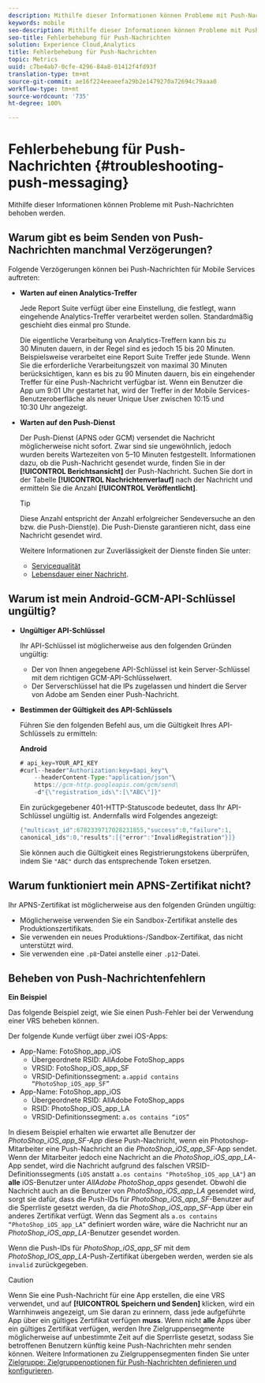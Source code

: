 ```yaml
---
description: Mithilfe dieser Informationen können Probleme mit Push-Nachrichten behoben werden.
keywords: mobile
seo-description: Mithilfe dieser Informationen können Probleme mit Push-Nachrichten behoben werden.
seo-title: Fehlerbehebung für Push-Nachrichten
solution: Experience Cloud,Analytics
title: Fehlerbehebung für Push-Nachrichten
topic: Metrics
uuid: c7be4ab7-0cfe-4296-84a8-01412f4fd93f
translation-type: tm+mt
source-git-commit: ae16f224eeaeefa29b2e1479270a72694c79aaa0
workflow-type: tm+mt
source-wordcount: '735'
ht-degree: 100%

---
```



# Fehlerbehebung für Push-Nachrichten {#troubleshooting-push-messaging}

Mithilfe dieser Informationen können Probleme mit Push-Nachrichten behoben werden.

## Warum gibt es beim Senden von Push-Nachrichten manchmal Verzögerungen?

Folgende Verzögerungen können bei Push-Nachrichten für Mobile Services auftreten:

* **Warten auf einen Analytics-Treffer**

   Jede Report Suite verfügt über eine Einstellung, die festlegt, wann eingehende Analytics-Treffer verarbeitet werden sollen. Standardmäßig geschieht dies einmal pro Stunde.

   Die eigentliche Verarbeitung von Analytics-Treffern kann bis zu 30 Minuten dauern, in der Regel sind es jedoch 15 bis 20 Minuten. Beispielsweise verarbeitet eine Report Suite Treffer jede Stunde. Wenn Sie die erforderliche Verarbeitungszeit von maximal 30 Minuten berücksichtigen, kann es bis zu 90 Minuten dauern, bis ein eingehender Treffer für eine Push-Nachricht verfügbar ist. Wenn ein Benutzer die App um 9:01 Uhr gestartet hat, wird der Treffer in der Mobile Services-Benutzeroberfläche als neuer Unique User zwischen 10:15 und 10:30 Uhr angezeigt.

* **Warten auf den Push-Dienst**

   Der Push-Dienst (APNS oder GCM) versendet die Nachricht möglicherweise nicht sofort. Zwar sind sie ungewöhnlich, jedoch wurden bereits Wartezeiten von 5–10 Minuten festgestellt. Informationen dazu, ob die Push-Nachricht gesendet wurde, finden Sie in der **[!UICONTROL Berichtsansicht]** der Push-Nachricht. Suchen Sie dort in der Tabelle **[!UICONTROL Nachrichtenverlauf]** nach der Nachricht und ermitteln Sie die Anzahl **[!UICONTROL Veröffentlicht]**.

   >[!TIP]
   >
   >Diese Anzahl entspricht der Anzahl erfolgreicher Sendeversuche an den bzw. die Push-Dienst(e). Die Push-Dienste garantieren nicht, dass eine Nachricht gesendet wird.

   Weitere Informationen zur Zuverlässigkeit der Dienste finden Sie unter:

   * [Servicequalität](https://developer.apple.com/library/content/documentation/NetworkingInternet/Conceptual/RemoteNotificationsPG/APNSOverview.html#//apple_ref/doc/uid/TP40008194-CH8-SW5l)
   * [Lebensdauer einer Nachricht](https://developers.google.com/cloud-messaging/concept-options#lifetime.).

## Warum ist mein Android-GCM-API-Schlüssel ungültig?

* **Ungültiger API-Schlüssel**

   Ihr API-Schlüssel ist möglicherweise aus den folgenden Gründen ungültig:

   * Der von Ihnen angegebene API-Schlüssel ist kein Server-Schlüssel mit dem richtigen GCM-API-Schlüsselwert.
   * Der Serverschlüssel hat die IPs zugelassen und hindert die Server von Adobe am Senden einer Push-Nachricht.

* **Bestimmen der Gültigkeit des API-Schlüssels**

   Führen Sie den folgenden Befehl aus, um die Gültigkeit Ihres API-Schlüssels zu ermitteln:

   **Android**

   ```java
   # api_key=YOUR_API_KEY
   #curl--header"Authorization:key=$api_key"\
       --headerContent-Type:"application/json"\ 
       https://gcm-http.googleapis.com/gcm/send\
       -d"{\"registration_ids\":[\"ABC\"]}"
   ```

   Ein zurückgegebener 401-HTTP-Statuscode bedeutet, dass Ihr API-Schlüssel ungültig ist. Andernfalls wird Folgendes angezeigt:

   ```java
   {"multicast_id":6782339717028231855,"success":0,"failure":1,
   canonical_ids":0,"results":[{"error":"InvalidRegistration"}]}
   ```

   Sie können auch die Gültigkeit eines Registrierungstokens überprüfen, indem Sie `"ABC"` durch das entsprechende Token ersetzen.

## Warum funktioniert mein APNS-Zertifikat nicht?

Ihr APNS-Zertifikat ist möglicherweise aus den folgenden Gründen ungültig:

* Möglicherweise verwenden Sie ein Sandbox-Zertifikat anstelle des Produktionszertifikats.
* Sie verwenden ein neues Produktions-/Sandbox-Zertifikat, das nicht unterstützt wird.
* Sie verwenden eine `.p8`-Datei anstelle einer `.p12`-Datei.

## Beheben von Push-Nachrichtenfehlern

**Ein Beispiel**

Das folgende Beispiel zeigt, wie Sie einen Push-Fehler bei der Verwendung einer VRS beheben können.

Der folgende Kunde verfügt über zwei iOS-Apps:

* App-Name: FotoShop_app_iOS
   * Übergeordnete RSID: AllAdobe FotoShop_apps
   * VRSID: FotoShop_iOS_app_SF
   * VRSID-Definitionssegment: `a.appid contains “PhotoShop_iOS_app_SF”`
* App-Name: FotoShop_app_iOS
   * Übergeordnete RSID: AllAdobe FotoShop_apps
   * RSID: PhotoShop_iOS_app_LA
   * VRSID-Definitionssegment: `a.os contains “iOS”`

In diesem Beispiel erhalten wie erwartet alle Benutzer der *PhotoShop_iOS_app_SF-App* diese Push-Nachricht, wenn ein Photoshop-Mitarbeiter eine Push-Nachricht an die *PhotoShop_iOS_app_SF*-App sendet. Wenn der Mitarbeiter jedoch eine Nachricht an die *PhotoShop_iOS_app_LA*-App sendet, wird die Nachricht aufgrund des falschen VRSID-Definitionssegments (`iOS` anstatt `a.os contains "PhotoShop_iOS_app_LA"`) an **alle** iOS-Benutzer unter *AllAdobe PhotoShop_apps* gesendet. Obwohl die Nachricht auch an die Benutzer von *PhotoShop_iOS_app_LA* gesendet wird, sorgt sie dafür, dass die Push-IDs für *PhotoShop_iOS_app_SF*-Benutzer auf die Sperrliste gesetzt werden, da die *PhotoShop_iOS_app_SF*-App über ein anderes Zertifikat verfügt. Wenn das Segment als `a.os contains “PhotoShop_iOS_app_LA”` definiert worden wäre, wäre die Nachricht nur an *PhotoShop_iOS_app_LA*-Benutzer gesendet worden.

Wenn die Push-IDs für *PhotoShop_iOS_app_SF* mit dem *PhotoShop_IOS_app_LA*-Push-Zertifikat übergeben werden, werden sie als `invalid` zurückgegeben.

>[!CAUTION]
>
>Wenn Sie eine Push-Nachricht für eine App erstellen, die eine VRS verwendet, und auf **[!UICONTROL Speichern und Senden]** klicken, wird ein Warnhinweis angezeigt, um Sie daran zu erinnern, dass jede aufgeführte App über ein gültiges Zertifikat verfügen **muss**. Wenn nicht **alle** Apps über ein gültiges Zertifikat verfügen, werden Ihre Zielgruppensegmente möglicherweise auf unbestimmte Zeit auf die Sperrliste gesetzt, sodass Sie betroffenen Benutzern künftig keine Push-Nachrichten mehr senden können. Weitere Informationen zu Zielgruppensegmenten finden Sie unter [Zielgruppe: Zielgruppenoptionen für Push-Nachrichten definieren und konfigurieren](/help/using/in-app-messaging/t-create-push-message/c-audience-push-message.md).
